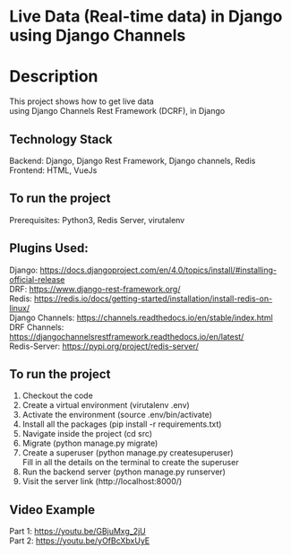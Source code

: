 # Live Data (Real-time data) in Django using Django Channels

# Description
This project shows how to get live data <br />
using Django Channels Rest Framework (DCRF), in Django

## Technology Stack
Backend: Django, Django Rest Framework, Django channels, Redis<br />
Frontend: HTML, VueJs


## To run the project
Prerequisites: Python3, Redis Server, virutalenv

## Plugins Used:
Django: https://docs.djangoproject.com/en/4.0/topics/install/#installing-official-release<br />
DRF: https://www.django-rest-framework.org/<br />
Redis: https://redis.io/docs/getting-started/installation/install-redis-on-linux/<br />
Django Channels: https://channels.readthedocs.io/en/stable/index.html<br />
DRF Channels: https://djangochannelsrestframework.readthedocs.io/en/latest/<br />
Redis-Server: https://pypi.org/project/redis-server/

## To run the project
1. Checkout the code
2. Create a virtual environment (virutalenv .env)
3. Activate the environment (source .env/bin/activate)
4. Install all the packages (pip install -r requirements.txt)
5. Navigate inside the project (cd src)
6. Migrate (python manage.py migrate)
7. Create a superuser (python manage.py createsuperuser) <br />
   Fill in all the details on the terminal to create the superuser
8. Run the backend server (python manage.py runserver)
9. Visit the server link (http://localhost:8000/)

## Video Example
Part 1: https://youtu.be/GBjuMxg_2jU <br />
Part 2: https://youtu.be/yOfBcXbxUyE

